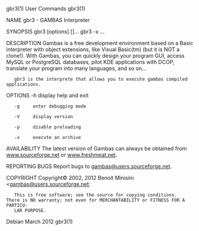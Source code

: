 gbr3(1)                                                            User Commands                                                           gbr3(1)

NAME
       gbr3 - GAMBAS Interpreter

SYNOPSIS
       gbr3 [options] [<project file>]...
       gbr3 -x <archive file> ...

DESCRIPTION
       Gambas  is  a  free  development  environment  based  on a Basic interpreter with object extensions, like Visual Basic(tm) (but it is NOT a
       clone!).  With Gambas, you can quickly design your program GUI, access MySQL or PostgreSQL databases, pilot  KDE  applications  with  DCOP,
       translate your program into many languages, and so on...

       gbr3 is the interprete that allows you to execute gambas compiled applications.

OPTIONS
       -h     display help and exit

       -g     enter debugging mode

       -V     display version

       -p     disable preloading

       -x     execute an archive

AVAILABILITY
       The latest version of Gambas can always be obtained from www.sourceforge.net or www.freshmeat.net.

REPORTING BUGS
       Report bugs to <gambas@users.sourceforge.net>.

COPYRIGHT
       Copyright© 2002, 2012 Benoit Minisini <gambas@users.sourceforge.net;

       This is free software; see the source for copying conditions.  There is NO warranty; not even for MERCHANTABILITY or FITNESS FOR A PARTICU‐
       LAR PURPOSE.

Debian                                                              March 2012                                                             gbr3(1)

